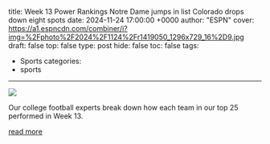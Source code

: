 title: Week 13 Power Rankings Notre Dame jumps in list Colorado drops down eight spots
date: 2024-11-24 17:00:00 +0000
author: "ESPN"
cover: https://a1.espncdn.com/combiner/i?img=%2Fphoto%2F2024%2F1124%2Fr1419050_1296x729_16%2D9.jpg
draft: false
top: false
type: post
hide: false
toc: false
tags:
  - Sports
categories:
  - sports
---

![](https://a1.espncdn.com/combiner/i?img=%2Fphoto%2F2024%2F1124%2Fr1419050_1296x729_16%2D9.jpg)

Our college football experts break down how each team in our top 25 performed in Week 13.

[read more](https://www.espn.com/college-football/story/_/id/42550019/2024-college-football-power-rankings-week-13-top-25-teams)
